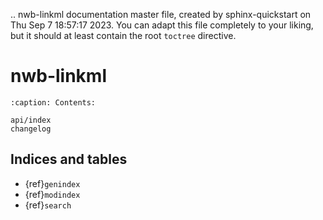 .. nwb-linkml documentation master file, created by
   sphinx-quickstart on Thu Sep  7 18:57:17 2023.
   You can adapt this file completely to your liking, but it should at least
   contain the root `toctree` directive.

# nwb-linkml

```{toctree}
:caption: Contents:

api/index
changelog

```


## Indices and tables

* {ref}`genindex`
* {ref}`modindex`
* {ref}`search`

